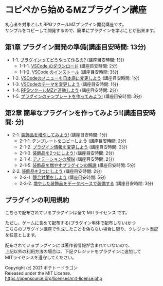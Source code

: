 # コピペから始めるMZプラグイン講座
初心者を対象としたRPGツクールMZプラグイン開発講座です。  
サンプルをコピーして開発するので、簡単にプラグインを学ぶことが出来ます。

## 第1章 プラグイン開発の準備(講座目安時間: 13分)
* 1-1. [プラグインってどうやって作るの?](1/1-1.md) (講座目安時間: 1分)
  * 1-1-1. [VSCode のダウンロード](1/1-1-1.md) (講座目安時間: 2分)
  * 1-1-2. [VSCode のインストール](1/1-1-2.md) (講座目安時間: 3分)
* 1-2. [VSCodeのメニューを日本語に変更しよう](1/1-2.md) (講座目安時間: 1分)
* 1-3. [VSCodeのテーマを変更しよう](1/1-3.md) (講座目安時間: 1分)
* 1-4. [RPGツクールMZと連動しよう](1/1-4.md) (講座目安時間: 2分)
* 1-5. [プラグインのテンプレートを作ってみよう!](1/1-5.md) (講座目安時間: 3分)

## 第2章 簡単なプラグインを作ってみよう!(講座目安時間: 分)
* 2-1. [装飾品を増やしてみよう!](2/2-1.md) (講座目安時間: 1分)
  * 2-1-1. [テンプレートをコピーしよう](2/2-1-1.md) (講座目安時間: 2分)
  * 2-1-2. [プラグイン情報を変更しよう](2/2-1-2.md) (講座目安時間: 3分)
  * 2-1-3. [装飾品を2つにしよう!](2/2-1-3.md) (講座目安時間: 2分)
  * 2-1-4. [アノテーションの解説](2/2-1-4.md) (講座目安時間: 2分)
  * 2-1-5. [装飾品を増やすプラグインの解説](2/2-1-5.md) (講座目安時間: 5分)
* 2-2. [装飾品を3つにしよう](2/2-2.md) (講座目安時間: 2分)
  * 2-2-1. [競合対策をしよう](2/2-2-1.md) (講座目安時間: 5分)
  * 2-2-2. [増やした装飾品をデータベースで装備する](2/2-2-2.md) (講座目安時間: 3分)

## プラグインの利用規約
こちらで配布されているプラグインは全て MITライセンス です。

ただし、ゲームに含めて配布する(プラグイン単体で配布しない)かつ  
こちらのプラグイン講座で作成したことを偽らない場合に限り、クレジット表記を任意とします。

配布されているプラグインには著作者情報が含まれていないので、  
上記以外の利用方法の場合は、下記クレジットをプラグインに追加して  
MITライセンスを遵守してください。

Copyright (c) 2021 ポテトードラゴン  
Released under the MIT License.  
https://opensource.org/licenses/mit-license.php
